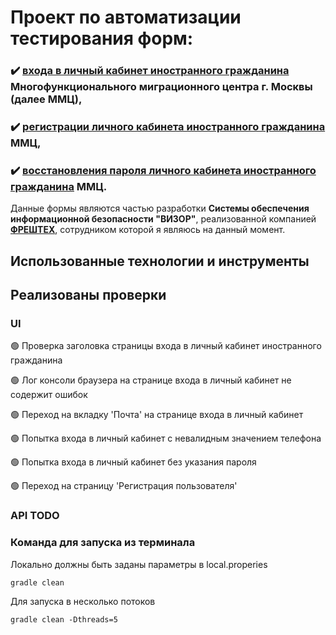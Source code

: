 # Проект по автоматизации тестирования форм:

### :heavy_check_mark: [входа в личный кабинет иностранного гражданина](https://mmc.mos.ru/client-office/security/auth-rvg/login?2&service=http://mmc.mos.ru/client-office/auth/signin-cas) Многофункционального миграционного центра г. Москвы (далее ММЦ),

### :heavy_check_mark: [регистрации личного кабинета иностранного гражданина](https://mmc.mos.ru/client-office/security/lk/register?service=http://mmc.mos.ru/client-office/auth/signin-cas) ММЦ,

### :heavy_check_mark: [восстановления пароля личного кабинета иностранного гражданина](https://mmc.mos.ru/client-office/security/auth-rvg/recovery-password?1&service=http://mmc.mos.ru/client-office/auth/signin-cas) ММЦ.

Данные формы являются частью разработки **Системы обеспечения информационной безопасности "ВИЗОР"**, реализованной компанией **[ФРЕШТЕХ](http://visor.frte.ru/)**, сотрудником которой я являюсь на данный момент.

## Использованные технологии и инструменты


## Реализованы проверки

### UI
:green_circle: Проверка заголовка страницы входа в личный кабинет иностранного гражданина

:green_circle: Лог консоли браузера на странице входа в личный кабинет не содержит ошибок

:green_circle: Переход на вкладку 'Почта' на странице входа в личный кабинет

:green_circle: Попытка входа в личный кабинет с невалидным значением телефона

:green_circle: Попытка входа в личный кабинет без указания пароля

:green_circle: Переход на страницу 'Регистрация пользователя'

### API TODO

### Команда для запуска из терминала

Локально должны быть заданы параметры в local.properies
```
gradle clean
```
Для запуска в несколько потоков
```
gradle clean -Dthreads=5
```
